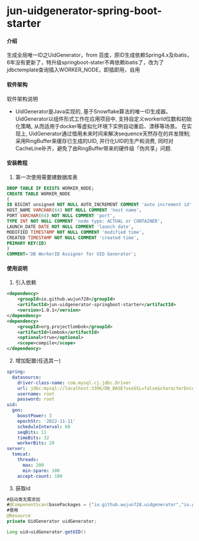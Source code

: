 # jun-uidgenerator-spring-boot-starter

#### 介绍
生成全局唯一ID之UidGenerator，from 百度，原ID生成依赖Spring4.x及ibatis，6年没有更新了，特升级springboot-stater不再依赖ibatis了，改为了jdbctemplate查询插入WORKER_NODE，即插即用，自用

#### 软件架构
软件架构说明
- UidGenerator是Java实现的, 基于Snowflake算法的唯一ID生成器。UidGenerator以组件形式工作在应用项目中, 支持自定义workerId位数和初始化策略, 从而适用于docker等虚拟化环境下实例自动重启、漂移等场景。 在实现上, UidGenerator通过借用未来时间来解决sequence天然存在的并发限制; 采用RingBuffer来缓存已生成的UID, 并行化UID的生产和消费, 同时对CacheLine补齐，避免了由RingBuffer带来的硬件级「伪共享」问题.
 

#### 安装教程

1.  第一次使用需要建数据库表
```sql
DROP TABLE IF EXISTS WORKER_NODE;
CREATE TABLE WORKER_NODE
(
ID BIGINT unsigned NOT NULL AUTO_INCREMENT COMMENT 'auto increment id',
HOST_NAME VARCHAR(64) NOT NULL COMMENT 'host name',
PORT VARCHAR(64) NOT NULL COMMENT 'port',
TYPE INT NOT NULL COMMENT 'node type: ACTUAL or CONTAINER',
LAUNCH_DATE DATE NOT NULL COMMENT 'launch date',
MODIFIED TIMESTAMP NOT NULL COMMENT 'modified time',
CREATED TIMESTAMP NOT NULL COMMENT 'created time',
PRIMARY KEY(ID)
)
COMMENT='DB WorkerID Assigner for UID Generator';
```


#### 使用说明

1.  引入依赖
```xml
<dependency>
    <groupId>io.github.wujun728</groupId>
    <artifactId>jun-uidgenerator-springboot-starter</artifactId>
    <version>1.0.1</version>
</dependency>
<dependency>
    <groupId>org.projectlombok</groupId>
    <artifactId>lombok</artifactId>
    <optional>true</optional>
    <scope>compile</scope>
</dependency>
```
2.   增加配置(任选其一)
 
```yaml
spring:
  datasource:
    driver-class-name: com.mysql.cj.jdbc.Driver
    url: jdbc:mysql://localhost:3306/DB_BASE?useSSL=false&characterEncoding=UTF-8&allowMultiQueries=true
    username: root
    password: root
uid:
  gen:
    boostPower: 3
    epochStr: '2022-11-11'
    scheduleInterval: 60
    seqBits: 11
    timeBits: 32
    workerBits: 20 
server:
  tomcat:
    threads:
      max: 200
      min-spare: 100
    accept-count: 100
```
3.   获取id
```java
#启动类无需添加
#@ComponentScan(basePackages = {"io.github.wujun728.uidgenerator","io.github.wujun728"})
#使用
@Resource
private UidGenerator uidGenerator;

Long uid=uidGenerator.getUID()

```
 
